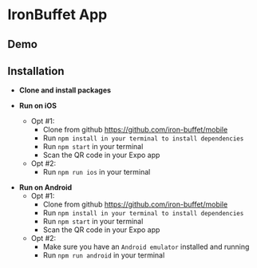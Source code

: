 # IronBuffet App

## Demo

## Installation

* **Clone and install packages**

* **Run on iOS**
  * Opt #1:
    * Clone from github https://github.com/iron-buffet/mobile
    * Run `npm install in your terminal to install dependencies`
    * Run `npm start` in your terminal
    * Scan the QR code in your Expo app
  * Opt #2:
    * Run `npm run ios` in your terminal

- **Run on Android**
  * Opt #1:
    * Clone from github https://github.com/iron-buffet/mobile
    * Run `npm install in your terminal to install dependencies`
    * Run `npm start` in your terminal
    * Scan the QR code in your Expo app
  * Opt #2:
    * Make sure you have an `Android emulator` installed and running
    * Run `npm run android` in your terminal
